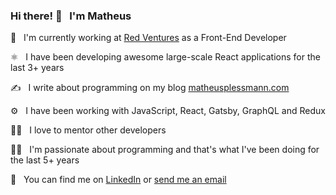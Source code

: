 ### Hi there! 👋  &nbsp; I'm Matheus

🏢 &nbsp; I'm currently working at [Red Ventures](https://redventures.com/) as a Front-End Developer

⚛️ &nbsp; I have been developing awesome large-scale React applications for the last 3+ years

✍️ &nbsp; I write about programming on my blog [matheusplessmann.com](http://matheusplessmann.com/)

⚙️ &nbsp; I have been working with JavaScript, React, Gatsby, GraphQL and Redux

👨‍🏫 &nbsp; I love to mentor other developers

👨‍💻 &nbsp; I'm passionate about programming and that's what I've been doing for the last 5+ years

📩 &nbsp; You can find me on [LinkedIn](https://www.linkedin.com/in/matheus-plessmann/) or [send me an email](mailto:maplessmann@gmail.com)

